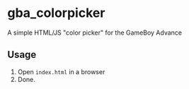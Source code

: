 # gba_colorpicker
A simple HTML/JS "color picker" for the GameBoy Advance

## Usage
1. Open `index.html` in a browser
2. Done.
